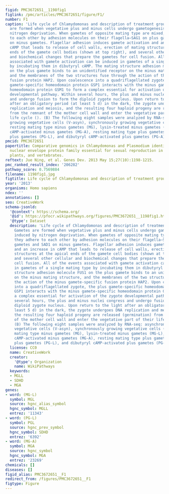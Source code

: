 ```yaml
---
figid: PMC3672651__1198fig1
figlink: /pmc/articles/PMC3672651/figure/F1/
number: F1
caption: 'Life cycle of Chlamydomonas and description of treatment groups. (A) Gametes
  are formed when vegetative plus and minus cells undergo gametogenesis induced by
  nitrogen deprivation. When gametes of opposite mating type are mixed, they adhere
  to each other by adhesion molecules on their flagella—SAG1 on plus gametes and SAD1
  on minus gametes. Flagellar adhesion induces gamete activation and an increase in
  cAMP that leads to release of cell walls, erection of mating structures at the apical
  ends of the gamete cell bodies (shown at top right), and several other cellular
  and biochemical changes that prepare the gametes for cell fusion. All of the events
  associated with gamete activation can be induced in gametes of a single mating type
  by incubating them in dibutyryl cAMP. The mating structure adhesion molecule FUS1
  on the plus gamete binds to an unidentified receptor on the minus mating structure,
  and the membranes of the two structures fuse through the action of the minus gamete-specific
  fusion protein HAP2. Upon coalescence into a quadriflagellated zygote, the plus
  gamete-specific homeodomain protein GSP1 interacts with the minus gamete-specific
  homeodomain protein GSM1 to form a complex essential for activation of the zygote
  developmental pathway. Within several hours, the plus and minus nuclei congress
  and undergo fusion to form the diploid zygote nucleus. Upon return to the light
  after an obligatory period (at least 5 d) in the dark, the zygote undergoes DNA
  replication and meiosis, and the resulting four haploid progeny are released (germination)
  from the remnant of the mother cell wall and enter the vegetative part of their
  life cycle (). (B) The following eight samples were analyzed by RNA-seq: asynchronously
  growing vegetative cells (V-asyn), synchronously growing vegetative cells (V-syn),
  resting mating type minus gametes (MG), lysin-treated minus gametes (MG-L), dibutyryl
  cAMP-activated minus gametes (MG-A), resting mating type plus gametes (PG), lysin-treated
  plus gametes (PG-L), and dibutyryl cAMP-activated plus gametes (PG-A).'
pmcid: PMC3672651
papertitle: Comparative genomics in Chlamydomonas and Plasmodium identifies an ancient
  nuclear envelope protein family essential for sexual reproduction in protists, fungi,
  plants, and vertebrates.
reftext: Jue Ning, et al. Genes Dev. 2013 May 15;27(10):1198-1215.
pmc_ranked_result_index: '206282'
pathway_score: 0.7569884
filename: 1198fig1.jpg
figtitle: Life cycle of Chlamydomonas and description of treatment groups
year: '2013'
organisms: Homo sapiens
ndex: ''
annotations: []
seo: CreativeWork
schema-jsonld:
  '@context': https://schema.org/
  '@id': https://pfocr.wikipathways.org/figures/PMC3672651__1198fig1.html
  '@type': Dataset
  description: 'Life cycle of Chlamydomonas and description of treatment groups. (A)
    Gametes are formed when vegetative plus and minus cells undergo gametogenesis
    induced by nitrogen deprivation. When gametes of opposite mating type are mixed,
    they adhere to each other by adhesion molecules on their flagella—SAG1 on plus
    gametes and SAD1 on minus gametes. Flagellar adhesion induces gamete activation
    and an increase in cAMP that leads to release of cell walls, erection of mating
    structures at the apical ends of the gamete cell bodies (shown at top right),
    and several other cellular and biochemical changes that prepare the gametes for
    cell fusion. All of the events associated with gamete activation can be induced
    in gametes of a single mating type by incubating them in dibutyryl cAMP. The mating
    structure adhesion molecule FUS1 on the plus gamete binds to an unidentified receptor
    on the minus mating structure, and the membranes of the two structures fuse through
    the action of the minus gamete-specific fusion protein HAP2. Upon coalescence
    into a quadriflagellated zygote, the plus gamete-specific homeodomain protein
    GSP1 interacts with the minus gamete-specific homeodomain protein GSM1 to form
    a complex essential for activation of the zygote developmental pathway. Within
    several hours, the plus and minus nuclei congress and undergo fusion to form the
    diploid zygote nucleus. Upon return to the light after an obligatory period (at
    least 5 d) in the dark, the zygote undergoes DNA replication and meiosis, and
    the resulting four haploid progeny are released (germination) from the remnant
    of the mother cell wall and enter the vegetative part of their life cycle ().
    (B) The following eight samples were analyzed by RNA-seq: asynchronously growing
    vegetative cells (V-asyn), synchronously growing vegetative cells (V-syn), resting
    mating type minus gametes (MG), lysin-treated minus gametes (MG-L), dibutyryl
    cAMP-activated minus gametes (MG-A), resting mating type plus gametes (PG), lysin-treated
    plus gametes (PG-L), and dibutyryl cAMP-activated plus gametes (PG-A).'
  license: CC0
  name: CreativeWork
  creator:
    '@type': Organization
    name: WikiPathways
  keywords:
  - MGLL
  - SDHD
  - MGA
genes:
- word: (MG-L)
  symbol: MGL
  source: hgnc_alias_symbol
  hgnc_symbol: MGLL
  entrez: '11343'
- word: (PG-L)
  symbol: PGL
  source: hgnc_prev_symbol
  hgnc_symbol: SDHD
  entrez: '6392'
- word: (MG-A)
  symbol: MGA
  source: hgnc_symbol
  hgnc_symbol: MGA
  entrez: '23269'
chemicals: []
diseases: []
figid_alias: PMC3672651__F1
redirect_from: /figures/PMC3672651__F1
figtype: Figure
---
```

